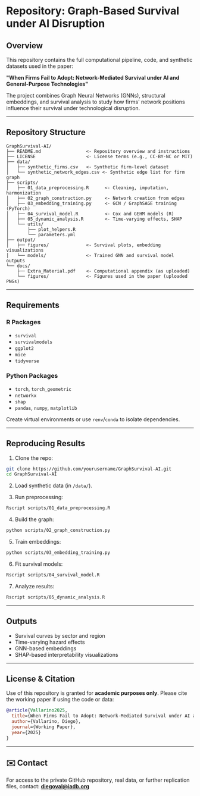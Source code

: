 #  Repository: Graph-Based Survival under AI Disruption

##  Overview
This repository contains the full computational pipeline, code, and synthetic datasets used in the paper:

**"When Firms Fail to Adopt: Network-Mediated Survival under AI and General-Purpose Technologies"**

The project combines Graph Neural Networks (GNNs), structural embeddings, and survival analysis to study how firms' network positions influence their survival under technological disruption.

---

##  Repository Structure

```text
GraphSurvival-AI/
├── README.md                 <- Repository overview and instructions
├── LICENSE                   <- License terms (e.g., CC-BY-NC or MIT)
├── data/
│   ├── synthetic_firms.csv   <- Synthetic firm-level dataset
│   └── synthetic_network_edges.csv <- Synthetic edge list for firm graph
├── scripts/
│   ├── 01_data_preprocessing.R      <- Cleaning, imputation, harmonization
│   ├── 02_graph_construction.py     <- Network creation from edges
│   ├── 03_embedding_training.py     <- GCN / GraphSAGE training (PyTorch)
│   ├── 04_survival_model.R          <- Cox and GEHM models (R)
│   ├── 05_dynamic_analysis.R        <- Time-varying effects, SHAP
│   └── utils/
│       ├── plot_helpers.R
│       └── parameters.yml
├── output/
│   ├── figures/              <- Survival plots, embedding visualizations
│   └── models/               <- Trained GNN and survival model outputs
└── docs/
    ├── Extra_Material.pdf    <- Computational appendix (as uploaded)
    └── figures/              <- Figures used in the paper (uploaded PNGs)
```

---

##  Requirements

### R Packages
- `survival`
- `survivalmodels`
- `ggplot2`
- `mice`
- `tidyverse`

### Python Packages
- `torch`, `torch_geometric`
- `networkx`
- `shap`
- `pandas`, `numpy`, `matplotlib`

Create virtual environments or use `renv`/`conda` to isolate dependencies.

---

##  Reproducing Results

1. Clone the repo:
```bash
git clone https://github.com/yourusername/GraphSurvival-AI.git
cd GraphSurvival-AI
```

2. Load synthetic data (in `/data/`).

3. Run preprocessing:
```bash
Rscript scripts/01_data_preprocessing.R
```

4. Build the graph:
```bash
python scripts/02_graph_construction.py
```

5. Train embeddings:
```bash
python scripts/03_embedding_training.py
```

6. Fit survival models:
```bash
Rscript scripts/04_survival_model.R
```

7. Analyze results:
```bash
Rscript scripts/05_dynamic_analysis.R
```

---

##  Outputs
- Survival curves by sector and region
- Time-varying hazard effects
- GNN-based embeddings
- SHAP-based interpretability visualizations

---

##  License & Citation
Use of this repository is granted for **academic purposes only**. Please cite the working paper if using the code or data:

```bibtex
@article{Vallarino2025,
  title={When Firms Fail to Adopt: Network-Mediated Survival under AI and General-Purpose Technologies},
  author={Vallarino, Diego},
  journal={Working Paper},
  year={2025}
}
```

---

## ✉️ Contact
For access to the private GitHub repository, real data, or further replication files, contact: **diegoval@iadb.org**
